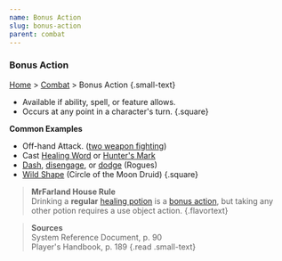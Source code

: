```yaml
---
name: Bonus Action
slug: bonus-action
parent: combat
---
```

### Bonus Action
[Home](dm-operations-center) > [Combat](combat-menu) > Bonus Action {.small-text}

- Available if ability, spell, or feature allows.
- Occurs at any point in a character's turn.
{.square}

**Common Examples**
- Off-hand Attack. ([two weapon fighting](two-weapon-fighting))
- Cast [Healing Word](/spell/healing-word) or [Hunter's Mark](/spell/hunter-s-mark)
- [Dash](dash), [disengage](disengage), or [dodge](dodge) (Rogues)
- [Wild Shape](wild-shape) (Circle of the Moon Druid)
{.square}

> **MrFarland House Rule**<br/>
> Drinking a **regular** [healing potion](potion-of-healing) is a [bonus action](bonus-action), but taking any other potion requires a use object action.
{.flavortext}

> **Sources** <br/>
> System Reference Document, p. 90<br/>
> Player's Handbook, p. 189
{.read .small-text}